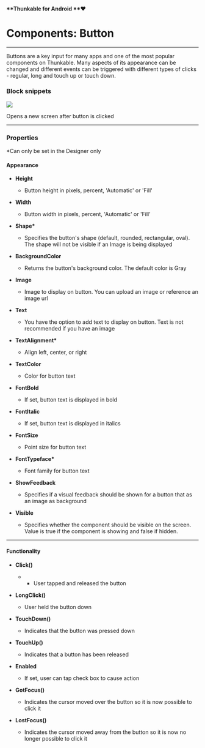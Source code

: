 #### **Thunkable for Android **❤

# Components: Button

---

Buttons are a key input for many apps and one of the most popular components on Thunkable. Many aspects of its appearance can be changed and different events can be triggered with different types of clicks - regular, long and touch up or touch down.

### Block snippets

![](https://lh6.googleusercontent.com/-eX4BJE0wpzpN0AcnFV2uxnemnpNmNgD57UV8ptfr8LNr1rupalQ2yRDT3LSLWamp7ZQjIIV3JIbjgLrfNWwoCvl1O2Q_aZ6dRnz5wpAq1JbFHZXeWeMbb2xyv-ebfCt0AVMzY4W)

Opens a new screen after button is clicked

---

### Properties

\*Can only be set in the Designer only

#### **Appearance**

* **Height**

  * Button height in pixels, percent, 'Automatic' or 'Fill'

* **Width**

  * Button width in pixels, percent, 'Automatic' or 'Fill'

* **Shape\***

  * Specifies the button's shape \(default, rounded, rectangular, oval\). The shape will not be visible if an Image is being displayed

* **BackgroundColor**

  * Returns the button's background color.  The default color is Gray

* **Image**

  * Image to display on button. You can upload an image or reference an image url

* **Text**

  * You have the option to add text to display on button.  Text is not recommended if you have an image

* **TextAlignment\***

  * Align left, center, or right

* **TextColor**

  * Color for button text

* **FontBold**

  * If set, button text is displayed in bold

* **FontItalic**

  * If set, button text is displayed in italics

* **FontSize**

  * Point size for button text

* **FontTypeface\***

  * Font family for button text

* **ShowFeedback**

  * Specifies if a visual feedback should be shown for a button that as an image as background

* **Visible**

  * Specifies whether the component should be visible on the screen. Value is true if the component is showing and false if hidden.

---

#### Functionality

* **Click\(\)**

  * * User tapped and released the button

* **LongClick\(\)**

  * User held the button down

* **TouchDown\(\)**
  * Indicates that the button was pressed down

* **TouchUp\(\)**
  * Indicates that a button has been released

* **Enabled**

  * If set, user can tap check box to cause action

* **GotFocus\(\)**

  * Indicates the cursor moved over the button so it is now possible to click it

* **LostFocus\(\)**
  * Indicates the cursor moved away from the button so it is now no longer possible to click it




